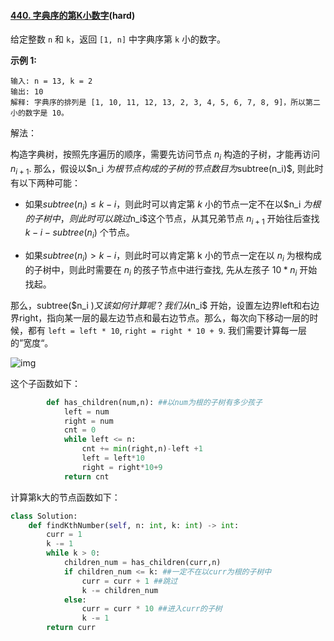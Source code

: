 #### [440. 字典序的第K小数字](https://leetcode-cn.com/problems/k-th-smallest-in-lexicographical-order/)(hard)

给定整数 `n` 和 `k`，返回  `[1, n]` 中字典序第 `k` 小的数字。

 

**示例 1:**

```
输入: n = 13, k = 2
输出: 10
解释: 字典序的排列是 [1, 10, 11, 12, 13, 2, 3, 4, 5, 6, 7, 8, 9]，所以第二小的数字是 10。
```



解法：

构造字典树，按照先序遍历的顺序，需要先访问节点 $n_i$ 构造的子树，才能再访问$n_{i+1}$. 那么，假设以$n_i $为根节点构成的子树的节点数目为$subtree(n_i)$, 则此时有以下两种可能：

- 如果$subtree(n_i) ≤ k−i$，则此时可以肯定第 $k$ 小的节点一定不在以$n_i $为根的子树中，则此时可以跳过$n_i$这个节点，从其兄弟节点 $n_{i+1}$ 开始往后查找 $k -i-subtree(n_i)$ 个节点。

- 如果$subtree( n_i )>k−i$，则此时可以肯定第 k 小的节点一定在以 $n_i$ 为根构成的子树中，则此时需要在 $n_i$ 的孩子节点中进行查找, 先从左孩子 $10*n_i$ 开始找起。

那么，subtree($n_i $) 又该如何计算呢？我们从$n_i$ 开始，设置左边界left和右边界right，指向某一层的最左边节点和最右边节点。那么，每次向下移动一层的时候，都有 `left = left * 10`, `right = right * 10 + 9`. 我们需要计算每一层的”宽度“。

![img](https://pic3.zhimg.com/80/v2-caf82fedf04cc6c11c925998eae39f3a_1440w.png)

这个子函数如下：

```python
        def has_children(num,n): ##以num为根的子树有多少孩子
            left = num
            right = num
            cnt = 0
            while left <= n:
                cnt += min(right,n)-left +1
                left = left*10
                right = right*10+9
            return cnt
```

计算第k大的节点函数如下：

```python
class Solution:
    def findKthNumber(self, n: int, k: int) -> int:
        curr = 1
        k -= 1
        while k > 0:
            children_num = has_children(curr,n)
            if children_num <= k: ##一定不在以curr为根的子树中
                curr = curr + 1 ##跳过
                k -= children_num
            else:
                curr = curr * 10 ##进入curr的子树
                k -= 1
        return curr
```

